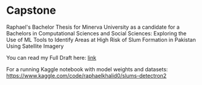 # Capstone
Raphael's Bachelor Thesis for Minerva University as a candidate for a Bachelors in Computational Sciences and Social Sciences: Exploring the Use of ML Tools to Identify Areas at High Risk of Slum Formation in Pakistan Using Satellite Imagery

You can read my Full Draft here: [link](https://drive.google.com/file/d/1n3MbnRve5zXM-yRi7PJOXz4bVbLFForH/view)

For a running Kaggle notebook with model weights and datasets: https://www.kaggle.com/code/raphaelkhalid0/slums-detectron2
